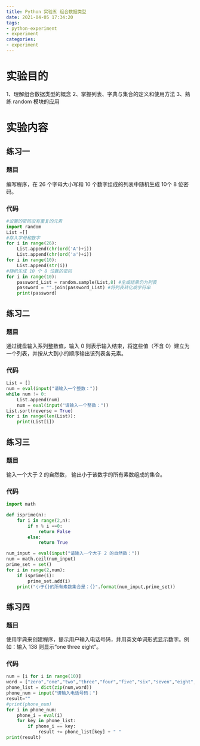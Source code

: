 ```yaml
---
title: Python 实验五 组合数据类型
date: 2021-04-05 17:34:20
tags:
- python-experiment
- experiment
categories:
- experiment
---
```


# 实验目的
1、理解组合数据类型的概念
2、掌握列表、字典与集合的定义和使用方法
3、熟练 random 模块的应用
# 实验内容
## 练习一
### 题目
编写程序，在 26 个字母大小写和 10 个数字组成的列表中随机生成 10个 8 位密码。
### 代码
```python
#设置的密码没有重复的元素
import random
List =[]
#存入字母和数字
for i in range(26):
	List.append(chr(ord('A')+i))
	List.append(chr(ord('a')+i))
for i in range(10):
	List.append(str(i))
#随机生成 10 个 8 位数的密码
for i in range(10):
	password_List = random.sample(List,8) #生成结果仍为列表
	password = "".join(password_List) #将列表转化成字符串
	print(password)
```
## 练习二
### 题目
通过键盘输入系列整数值，输入 0 则表示输入结束，将这些值（不含 0）建立为一个列表，并按从大到小的顺序输出该列表各元素。
### 代码
```python
List = []
num = eval(input("请输入一个整数："))
while num != 0:
	List.append(num)
	num = eval(input("请输入一个整数："))
List.sort(reverse = True)
for i in range(len(List)):
	print(List[i])
```
## 练习三
### 题目
输入一个大于 2 的自然数， 输出小于该数字的所有素数组成的集合。
### 代码
```python
import math

def isprime(n):
	for i in range(2,n):
		if n % i ==0:
			return False
		else:
			return True

num_input = eval(input("请输入一个大于 2 的自然数："))
num = math.ceil(num_input)
prime_set = set()
for i in range(2,num):
	if isprime(i):
		prime_set.add(i)
	print("小于{}的所有素数集合是：{}".format(num_input,prime_set))
```
## 练习四
### 题目
使用字典来创建程序，提示用户输入电话号码，并用英文单词形式显示数字。例如：输入 138 则显示“one three eight”。
### 代码
```python
num = [i for i in range(10)]
word = ["zero","one","two","three","four","five","six","seven","eight","nine"]
phone_list = dict(zip(num,word))
phone_num = input("请输入电话号码：")
result=""
#print(phone_num)
for i in phone_num:
	phone_i = eval(i)
	for key in phone_list:
		if phone_i == key:
			result += phone_list[key] + " "
print(result)
```

